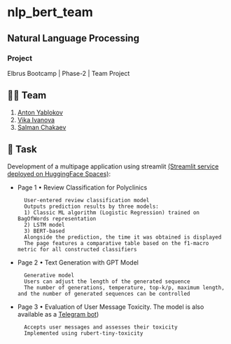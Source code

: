 # nlp_bert_team

## Natural Language Processing

### Project

Elbrus Bootcamp | Phase-2 | Team Project

## 🦸‍♂️ Team
1. [Anton Yablokov](https://github.com/AntNikYab)
2. [Vika Ivanova](https://github.com/Vikaska031)
3. [Salman Chakaev](https://github.com/veidlink)

## 🎯 Task    
Development of a multipage application using streamlit [(Streamlit service deployed on HuggingFace Spaces)](https://huggingface.co/spaces/AntNikYab/NaturalLanguageProcessing):

- Page 1 • Review Classification for Polyclinics

        User-entered review classification model
        Outputs prediction results by three models:
        1) Classic ML algorithm (Logistic Regression) trained on BagOfWords representation
        2) LSTM model
        3) BERT-based
        Alongside the prediction, the time it was obtained is displayed
        The page features a comparative table based on the f1-macro metric for all constructed classifiers

- Page 2 • Text Generation with GPT Model

        Generative model 
        Users can adjust the length of the generated sequence
        The number of generations, temperature, top-k/p, maximum length, and the number of generated sequences can be controlled

- Page 3 • Evaluation of User Message Toxicity. The model is also available as a [Telegram bot](https://t.me/ToxicElbBot))

        Accepts user messages and assesses their toxicity
        Implemented using rubert-tiny-toxicity
